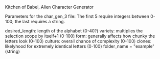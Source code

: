 Kitchen of Babel, Alien Character Generator

Parameters for the char_gen_3 file: 
The first 5 require integers between 0-100; 
the last requires a string. 

desired_length: length of the alphabet (0-40?)
variety: multiplies the selection scope by itself+1 (0-100)
form: generally affects how chunky the letters look (0-100)
culture: overall chance of complexity (0-100)
clones: likelyhood for extremely identical letters (0-100)
folder_name = "example" (string)
